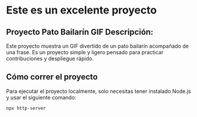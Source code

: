 # Este es un excelente proyecto

## Proyecto Pato Bailarín GIF Descripción:  
Este proyecto muestra un GIF divertido de un pato bailarín acompañado de una frase. Es un proyecto simple y ligero pensado para practicar contribuciones y despliegue rápido.

## Cómo correr el proyecto  
Para ejecutar el proyecto localmente, solo necesitas tener instalado Node.js y usar el siguiente comando:

```bash
npx http-server

